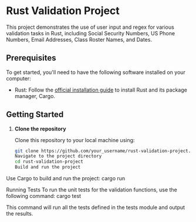 # Rust Validation Project

This project demonstrates the use of user input and regex for various validation tasks in Rust, including Social Security Numbers, US Phone Numbers, Email Addresses, Class Roster Names, and Dates.

## Prerequisites

To get started, you'll need to have the following software installed on your computer:

- Rust: Follow the [official installation guide](https://www.rust-lang.org/tools/install) to install Rust and its package manager, Cargo.

## Getting Started

1. **Clone the repository**

   Clone this repository to your local machine using:

   ```bash
   git clone https://github.com/your_username/rust-validation-project.git
   Navigate to the project directory
   cd rust-validation-project
   Build and run the project

Use Cargo to build and run the project:
  cargo run

Running Tests
To run the unit tests for the validation functions, use the following command:
  cargo test

This command will run all the tests defined in the tests module and output the results.
